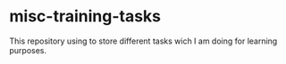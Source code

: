 # misc-training-tasks

This repository using to store different tasks wich I am doing for learning purposes.
